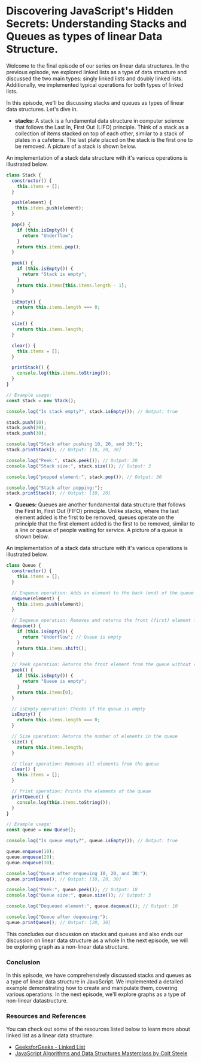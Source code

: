# Discovering JavaScript's Hidden Secrets: Understanding Stacks and Queues as types of linear Data Structure.

Welcome to the final episode of our series on linear data structures. In the previous episode, we explored linked lists as a type of data structure and discussed the two main types: singly linked lists and doubly linked lists. Additionally, we implemented typical operations for both types of linked lists.

In this episode, we'll be discussing stacks and queues as types of linear data structures. Let's dive in.

- **stacks:** A stack is a fundamental data structure in computer science that follows the Last In, First Out (LIFO) principle. Think of a stack as a collection of items stacked on top of each other, similar to a stack of plates in a cafeteria. The last plate placed on the stack is the first one to be removed. A picture of a stack is shown below.

An implementation of a stack data structure with it's various operations is illustrated below.

```js
class Stack {
  constructor() {
    this.items = [];
  }

  push(element) {
    this.items.push(element);
  }

  pop() {
    if (this.isEmpty()) {
      return "Underflow";
    }
    return this.items.pop();
  }

  peek() {
    if (this.isEmpty()) {
      return "Stack is empty";
    }
    return this.items[this.items.length - 1];
  }

  isEmpty() {
    return this.items.length === 0;
  }

  size() {
    return this.items.length;
  }

  clear() {
    this.items = [];
  }

  printStack() {
    console.log(this.items.toString());
  }
}

// Example usage:
const stack = new Stack();

console.log("Is stack empty?", stack.isEmpty()); // Output: true

stack.push(10);
stack.push(20);
stack.push(30);

console.log("Stack after pushing 10, 20, and 30:");
stack.printStack(); // Output: [10, 20, 30]

console.log("Peek:", stack.peek()); // Output: 30
console.log("Stack size:", stack.size()); // Output: 3

console.log("popped element:", stack.pop()); // Output: 30

console.log("Stack after popping:");
stack.printStack(); // Output: [10, 20]
```

- **Queues:** Queues are another fundamental data structure that follows the First In, First Out (FIFO) principle. Unlike stacks, where the last element added is the first to be removed, queues operate on the principle that the first element added is the first to be removed, similar to a line or queue of people waiting for service. A picture of a queue is shown below.

An implementation of a stack data structure with it's various operations is illustrated below.

```js
class Queue {
  constructor() {
    this.items = [];
  }

  // Enqueue operation: Adds an element to the back (end) of the queue
  enqueue(element) {
    this.items.push(element);
  }

  // Dequeue operation: Removes and returns the front (first) element from the queue
  dequeue() {
    if (this.isEmpty()) {
      return "Underflow"; // Queue is empty
    }
    return this.items.shift();
  }

  // Peek operation: Returns the front element from the queue without removing it
  peek() {
    if (this.isEmpty()) {
      return "Queue is empty";
    }
    return this.items[0];
  }

  // isEmpty operation: Checks if the queue is empty
  isEmpty() {
    return this.items.length === 0;
  }

  // Size operation: Returns the number of elements in the queue
  size() {
    return this.items.length;
  }

  // Clear operation: Removes all elements from the queue
  clear() {
    this.items = [];
  }

  // Print operation: Prints the elements of the queue
  printQueue() {
    console.log(this.items.toString());
  }
}

// Example usage:
const queue = new Queue();

console.log("Is queue empty?", queue.isEmpty()); // Output: true

queue.enqueue(10);
queue.enqueue(20);
queue.enqueue(30);

console.log("Queue after enqueuing 10, 20, and 30:");
queue.printQueue(); // Output: [10, 20, 30]

console.log("Peek:", queue.peek()); // Output: 10
console.log("Queue size:", queue.size()); // Output: 3

console.log("Dequeued element:", queue.dequeue()); // Output: 10

console.log("Queue after dequeuing:");
queue.printQueue(); // Output: [20, 30]
```

This concludes our discussion on stacks and queues and also ends our discussion on linear data structure as a whole In the next episode, we will be exploring graph as a non-linear data structure.

### Conclusion

In this episode, we have comprehensively discussed stacks and queues as a type of linear data structure in JavaScript. We implemented a detailed example demonstrating how to create and manipulate them, covering various operations. In the next episode, we'll explore graphs as a type of non-linear datastructure.

### Resources and References

You can check out some of the resources listed below to learn more about linked list as a linear data structure:

- [GeeksforGeeks - Linked List](https://www.geeksforgeeks.org/difference-between-stack-and-queue-data-structures/)
- [JavaScript Algorithms and Data Structures Masterclass by Colt Steele](https://www.udemy.com/course/js-algorithms-and-data-structures-masterclass/)
